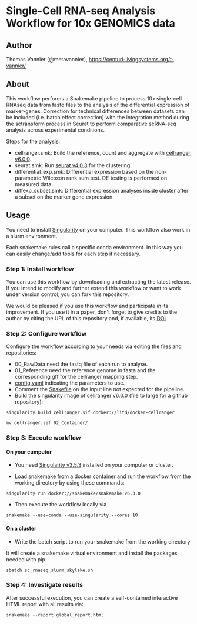 

# Single-Cell RNA-seq Analysis Workflow for 10x GENOMICS data

## Author

Thomas Vannier (@metavannier), https://centuri-livingsystems.org/t-vannier/

## About

This workflow performs a Snakemake pipeline to process 10x single-cell RNAseq data from fastq files to the analysis of the differential expression of marker-genes.
Correction for technical differences between datasets can be included (i.e. batch effect correction) with the integration method during the sctransform process in Seurat to perform comparative scRNA-seq analysis across experimental conditions.

Steps for the analysis:
- cellranger.smk: Build the reference, count and aggregate with [cellranger v6.0.0](docker://litd/docker-cellranger).
- seurat.smk: Run [seurat v4.0.3](https://www.cell.com/cell/fulltext/S0092-8674(21)00583-3?_returnURL=https%3A%2F%2Flinkinghub.elsevier.com%2Fretrieve%2Fpii%2FS0092867421005833%3Fshowall%3Dtrue) for the clustering.
- differential_exp.smk: Differential expression based on the non-parametric Wilcoxon rank sum test. DE testing is performed on measured data.
- diffexp_subset.smk: Differential expression analyses inside cluster after a subset on the marker gene expression.

## Usage

You need to install [Singularity](https://github.com/hpcng/singularity/blob/master/INSTALL.md#install-golang) on your computer. This workflow also work in a slurm environment.

Each snakemake rules call a specific conda environment. In this way you can easily change/add tools for each step if necessary. 

### Step 1: Install workflow

You can use this workflow by downloading and extracting the latest release. If you intend to modify and further extend this workflow or want to work under version control, you can fork this repository.

We would be pleased if you use this workflow and participate in its improvement. If you use it in a paper, don't forget to give credits to the author by citing the URL of this repository and, if available, its [DOI](https://).

### Step 2: Configure workflow

Configure the workflow according to your needs via editing the files and repositories:
- 00_RawData need the fastq file of each run to analyse.
- 01_Reference need the reference genome in fasta and the corresponding gff for the cellranger mapping step.
- [config.yaml](/config.yaml) indicating the parameters to use.
- Comment the [Snakefile](/Snakefile) on the input line not expected for the pipeline.
- Build the singularity image of cellranger v6.0.0 (file to large for a github repository):

`singularity build cellranger.sif docker://litd/docker-cellranger`

`mv cellranger.sif 02_Container/`

### Step 3: Execute workflow

#### On your cumputer

- You need [Singularity v3.5.3](https://github.com/hpcng/singularity/blob/master/INSTALL.md#install-golang) installed on your computer or cluster.

- Load snakemake from a docker container and run the workflow from the working directory by using these commands:

`singularity run docker://snakemake/snakemake:v6.3.0`

- Then execute the workflow locally via

`snakemake --use-conda --use-singularity --cores 10`

#### On a cluster

- Write the batch script to run your snakemake from the working directory

It will create a snakemake virtual environment and install the packages needed with pip.

`sbatch sc_rnaseq_slurm_skylake.sh`

### Step 4: Investigate results

After successful execution, you can create a self-contained interactive HTML report with all results via:

`snakemake --report global_report.html`
